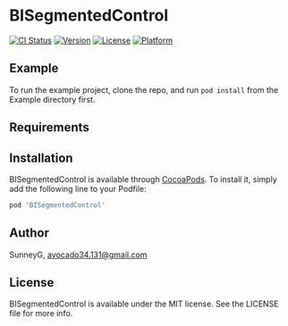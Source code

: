 # BISegmentedControl

[![CI Status](https://img.shields.io/travis/SunneyG/BISegmentedControl.svg?style=flat)](https://travis-ci.org/SunneyG/BISegmentedControl)
[![Version](https://img.shields.io/cocoapods/v/BISegmentedControl.svg?style=flat)](https://cocoapods.org/pods/BISegmentedControl)
[![License](https://img.shields.io/cocoapods/l/BISegmentedControl.svg?style=flat)](https://cocoapods.org/pods/BISegmentedControl)
[![Platform](https://img.shields.io/cocoapods/p/BISegmentedControl.svg?style=flat)](https://cocoapods.org/pods/BISegmentedControl)

## Example

To run the example project, clone the repo, and run `pod install` from the Example directory first.

## Requirements

## Installation

BISegmentedControl is available through [CocoaPods](https://cocoapods.org). To install
it, simply add the following line to your Podfile:

```ruby
pod 'BISegmentedControl'
```

## Author

SunneyG, avocado34.131@gmail.com

## License

BISegmentedControl is available under the MIT license. See the LICENSE file for more info.
